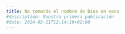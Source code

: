 ```yaml
---
title: No tomarás el nombre de Dios en vano
#description: Nuestra primera publicación
#date: 2024-02-21T12:14:19+01:00
---
```



